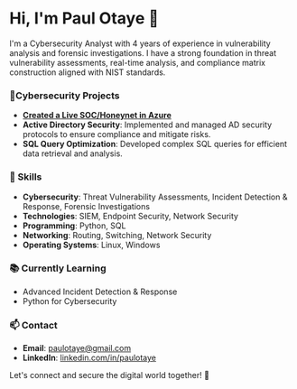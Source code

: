 # Hi, I'm Paul Otaye 👋

I'm a Cybersecurity Analyst with 4 years of experience in vulnerability analysis and forensic investigations. I have a strong foundation in threat vulnerability assessments, real-time analysis, and compliance matrix construction aligned with NIST standards.

### 🚀Cybersecurity Projects
- **[Created a Live SOC/Honeynet in Azure](https://github.com/paulotaye/Azure_Cloud-SOC)**
- **Active Directory Security**: Implemented and managed AD security protocols to ensure compliance and mitigate risks.
- **SQL Query Optimization**: Developed complex SQL queries for efficient data retrieval and analysis.

### 🔧 Skills
- **Cybersecurity**: Threat Vulnerability Assessments, Incident Detection & Response, Forensic Investigations
- **Technologies**: SIEM, Endpoint Security, Network Security
- **Programming**: Python, SQL
- **Networking**: Routing, Switching, Network Security
- **Operating Systems**: Linux, Windows

### 📚 Currently Learning
- Advanced Incident Detection & Response
- Python for Cybersecurity

### 📫 Contact
- **Email**: [paulotaye@gmail.com](mailto:paulotaye@gmail.com)
- **LinkedIn**: [linkedin.com/in/paulotaye](https://www.linkedin.com/in/paulotaye)

Let's connect and secure the digital world together! 🔐
